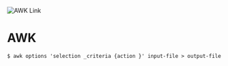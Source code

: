 
![AWK Link](https://www.digitalocean.com/community/tutorials/awk-command-linux-unix)

# AWK
```
$ awk options 'selection _criteria {action }' input-file > output-file
```

